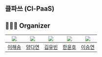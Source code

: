 ## 클파쓰 (Cl-PaaS) 

<!--

**Here are some ideas to get you started:**

🙋‍♀️ A short introduction - what is your organization all about?
🌈 Contribution guidelines - how can the community get involved?
👩‍💻 Useful resources - where can the community find your docs? Is there anything else the community should know?
🍿 Fun facts - what does your team eat for breakfast?
🧙 Remember, you can do mighty things with the power of [Markdown](https://docs.github.com/github/writing-on-github/getting-started-with-writing-and-formatting-on-github/basic-writing-and-formatting-syntax)
-->

## 🧑🏻‍💻 Organizer
| ![](https://images.weserv.nl/?url=https://avatars.githubusercontent.com/pinetree2?v=4&h=250&w=250&fit=cover&mask=circle&maxage=7d) | ![](https://images.weserv.nl/?url=https://avatars.githubusercontent.com/dayeon1201?v=4"?v=4&h=250&w=250&fit=cover&mask=circle&maxage=7d) | [![](https://images.weserv.nl/?url=https://avatars.githubusercontent.com/devyubin?v=4"?v=4&h=250&w=250&fit=cover&mask=circle&maxage=7d)](https://avatars.githubusercontent.com/u/80163835?v=4) | ![](https://images.weserv.nl/?url=https://avatars.githubusercontent.com/hnnynh?v=4"?v=4&h=250&w=250&fit=cover&mask=circle&maxage=7d) | ![](https://images.weserv.nl/?url=https://avatars.githubusercontent.com/tmddus2?v=4"?v=4&h=250&w=250&fit=cover&mask=circle&maxage=7d)
| :-------------------------------------------------------------------------------------------------------------------------------------------: | :--------------------------------------------------------------------------------------------------------------------------------------------: | :--------------------------------------------------------------------------------------------------------------------------------------------------: | :--------------------------------------------------------------------------------------------------------------------------------------------: | :--------------------------------------------------------------------------------------------------------------------------------------------------:
|                                                    [이해송](https://github.com/pinetree2)                                                    |                                                      [양다연](https://github.com/dayeon1201)                                                       |                                                      [김유빈](https://github.com/devyubin)                                                       |                                                      [한윤호](https://github.com/hnnynh)                                                       |   [이승연](https://github.com/tmddus2)     

